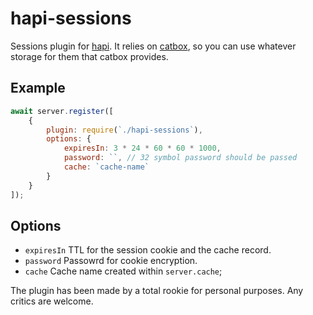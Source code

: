 # hapi-sessions
Sessions plugin for [hapi](https://github.com/hapijs/hapi). It relies on [catbox](https://github.com/hapijs/catbox), so you can use whatever storage for them that catbox provides.
## Example
```javascript
await server.register([
    {
        plugin: require(`./hapi-sessions`),
        options: {
            expiresIn: 3 * 24 * 60 * 60 * 1000,
            password: ``, // 32 symbol password should be passed
            cache: `cache-name`
        }
    }
]);
```
## Options
- `expiresIn` TTL for the session cookie and the cache record.
- `password` Passowrd for cookie encryption.
- `cache` Cache name created within `server.cache`;

The plugin has been made by a total rookie for personal purposes. Any critics are welcome.
